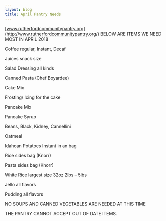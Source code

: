 ```yaml
---
layout: blog
title: April Pantry Needs
---
```


[www.rutherfordcommunitypantry.org](http://www.rutherfordcommunitypantry.org/)
BELOW ARE ITEMS WE NEED MOST IN APRIL 2018

Coffee regular, Instant, Decaf

Juices snack size

Salad Dressing all kinds

Canned Pasta (Chef Boyardee)

Cake Mix

Frosting/ Icing for the cake

Pancake Mix

Pancake Syrup

Beans, Black, Kidney, Cannellini

Oatmeal

Idahoan Potatoes Instant in an bag

Rice sides bag (Knorr)

Pasta sides bag (Knorr)

White Rice largest size 32oz 2lbs – 5lbs

Jello all flavors

Pudding all flavors


NO SOUPS AND CANNED VEGETABLES ARE NEEDED AT THIS TIME


THE PANTRY CANNOT ACCEPT OUT OF DATE ITEMS.
